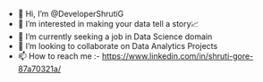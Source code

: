 - 👋 Hi, I’m @DeveloperShrutiG
- 👀 I’m interested in making your data tell a story📈
- 🌱 I’m currently seeking a job in Data Science domain
- 💞️ I’m looking to collaborate on Data Analytics Projects
- 📫 How to reach me :- https://www.linkedin.com/in/shruti-gore-87a70321a/

<!---
DeveloperShrutiG/DeveloperShrutiG is a ✨ special ✨ repository because its `README.md` (this file) appears on your GitHub profile.
You can click the Preview link to take a look at your changes.
--->
